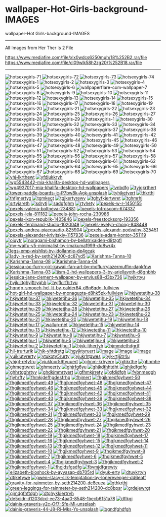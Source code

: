 # wallpaper-Hot-Girls-background-IMAGES
wallpaper-Hot Girls-background-IMAGES

** **

All Images from Her
Ther Is 2 File

https://www.mediafire.com/file/xlx0wdcs6250muh/18%252B2.rar/file
https://www.mediafire.com/file/cl09wlk58h2zg20/%252B18.rar/file

** **
<img src="https://i.ibb.co/Mcj4qbH/hotsexygirls-71.jpg" alt="hotsexygirls-71" border="0">
<img src="https://i.ibb.co/GVqYSRQ/hotsexygirls-72.jpg" alt="hotsexygirls-72" border="0">
<img src="https://i.ibb.co/xznx766/hotsexygirls-73.jpg" alt="hotsexygirls-73" border="0">
<img src="https://i.ibb.co/3szX9ys/hotsexygirls-74.jpg" alt="hotsexygirls-74" border="0">
<img src="https://i.ibb.co/hCDyHkD/hotsexygirls-1.jpg" alt="hotsexygirls-1" border="0">
<img src="https://i.ibb.co/R9R7wVY/hotsexygirls-2.jpg" alt="hotsexygirls-2" border="0">
<img src="https://i.ibb.co/jfRJKdD/hotsexygirls-3.jpg" alt="hotsexygirls-3" border="0">
<img src="https://i.ibb.co/0jJYCFZ/hotsexygirls-4.jpg" alt="hotsexygirls-4" border="0">
<img src="https://i.ibb.co/d4BwTTb/hotsexygirls-5.jpg" alt="hotsexygirls-5" border="0">
<img src="https://i.ibb.co/C0GBm8y/hotsexygirls-6.jpg" alt="hotsexygirls-6" border="0">
<img src="https://i.ibb.co/ch4qJ6K/wallpaperflare-com-wallpaper-7.jpg" alt="wallpaperflare-com-wallpaper-7" border="0">
<img src="https://i.ibb.co/bFYcWTd/hotsexygirls-8.jpg" alt="hotsexygirls-8" border="0">
<img src="https://i.ibb.co/84ZYP40/hotsexygirls-9.jpg" alt="hotsexygirls-9" border="0">
<img src="https://i.ibb.co/pzHCjnm/hotsexygirls-10.jpg" alt="hotsexygirls-10" border="0">
<img src="https://i.ibb.co/GsZcC1S/hotsexygirls-11.jpg" alt="hotsexygirls-11" border="0">
<img src="https://i.ibb.co/dmMFmBM/hotsexygirls-12.jpg" alt="hotsexygirls-12" border="0">
<img src="https://i.ibb.co/k55fXCW/hotsexygirls-13.jpg" alt="hotsexygirls-13" border="0">
<img src="https://i.ibb.co/bQ9Vrgq/hotsexygirls-14.jpg" alt="hotsexygirls-14" border="0">
<img src="https://i.ibb.co/kKxHv50/hotsexygirls-15.jpg" alt="hotsexygirls-15" border="0">
<img src="https://i.ibb.co/v1S6Y6G/hotsexygirls-16.jpg" alt="hotsexygirls-16" border="0">
<img src="https://i.ibb.co/FspfMhD/hotsexygirls-17.jpg" alt="hotsexygirls-17" border="0">
<img src="https://i.ibb.co/5jQq5fX/hotsexygirls-18.jpg" alt="hotsexygirls-18" border="0">
<img src="https://i.ibb.co/mGr0hyP/hotsexygirls-19.jpg" alt="hotsexygirls-19" border="0">
<img src="https://i.ibb.co/S53BhG4/hotsexygirls-20.jpg" alt="hotsexygirls-20" border="0">
<img src="https://i.ibb.co/hLTt05k/hotsexygirls-21.jpg" alt="hotsexygirls-21" border="0">
<img src="https://i.ibb.co/V9KmzBF/hotsexygirls-22.jpg" alt="hotsexygirls-22" border="0">
<img src="https://i.ibb.co/QjF5hDC/hotsexygirls-23.jpg" alt="hotsexygirls-23" border="0">
<img src="https://i.ibb.co/k8Qh5JR/hotsexygirls-24.jpg" alt="hotsexygirls-24" border="0">
<img src="https://i.ibb.co/w0kWSYz/hotsexygirls-25.jpg" alt="hotsexygirls-25" border="0">
<img src="https://i.ibb.co/r4YwgXq/hotsexygirls-26.jpg" alt="hotsexygirls-26" border="0">
<img src="https://i.ibb.co/4gTZL0J/hotsexygirls-27.jpg" alt="hotsexygirls-27" border="0">
<img src="https://i.ibb.co/Sy8x2CL/hotsexygirls-28.jpg" alt="hotsexygirls-28" border="0">
<img src="https://i.ibb.co/ThVV0m5/hotsexygirls-29.jpg" alt="hotsexygirls-29" border="0">
<img src="https://i.ibb.co/Gv7Xhmp/hotsexygirls-1.jpg" alt="hotsexygirls-1" border="0">
<img src="https://i.ibb.co/xLT03dC/hotsexygirls-30.jpg" alt="hotsexygirls-30" border="0">
<img src="https://i.ibb.co/fv9Nvtk/hotsexygirls-31.jpg" alt="hotsexygirls-31" border="0">
<img src="https://i.ibb.co/1qK8B13/hotsexygirls-32.jpg" alt="hotsexygirls-32" border="0">
<img src="https://i.ibb.co/NFqG0Dz/hotsexygirls-33.jpg" alt="hotsexygirls-33" border="0">
<img src="https://i.ibb.co/hHFK576/hotsexygirls-34.jpg" alt="hotsexygirls-34" border="0">
<img src="https://i.ibb.co/RvWtydd/hotsexygirls-35.jpg" alt="hotsexygirls-35" border="0">
<img src="https://i.ibb.co/wcM2Vv1/hotsexygirls-36.jpg" alt="hotsexygirls-36" border="0">
<img src="https://i.ibb.co/Wc5WjNd/hotsexygirls-37.jpg" alt="hotsexygirls-37" border="0">
<img src="https://i.ibb.co/XLB8gZ4/hotsexygirls-38.jpg" alt="hotsexygirls-38" border="0">
<img src="https://i.ibb.co/VD25LWk/hotsexygirls-39.jpg" alt="hotsexygirls-39" border="0">
<img src="https://i.ibb.co/vHzzRct/hotsexygirls-40.jpg" alt="hotsexygirls-40" border="0">
<img src="https://i.ibb.co/ZhL3z9n/hotsexygirls-41.jpg" alt="hotsexygirls-41" border="0">
<img src="https://i.ibb.co/cN4rm28/hotsexygirls-42.jpg" alt="hotsexygirls-42" border="0">
<img src="https://i.ibb.co/4NXqm6Q/hotsexygirls-43.jpg" alt="hotsexygirls-43" border="0">
<img src="https://i.ibb.co/s6ZLBKt/hotsexygirls-44.jpg" alt="hotsexygirls-44" border="0">
<img src="https://i.ibb.co/PGpCsVk/hotsexygirls-45.jpg" alt="hotsexygirls-45" border="0">
<img src="https://i.ibb.co/cXVhPD7/hotsexygirls-46.jpg" alt="hotsexygirls-46" border="0">
<img src="https://i.ibb.co/3pKw9c3/hotsexygirls-47.jpg" alt="hotsexygirls-47" border="0">
<img src="https://i.ibb.co/vsd7cKv/hotsexygirls-48.jpg" alt="hotsexygirls-48" border="0">
<img src="https://i.ibb.co/mvnRV5L/hotsexygirls-49.jpg" alt="hotsexygirls-49" border="0">
<img src="https://i.ibb.co/WGdGnLD/hotsexygirls-50.jpg" alt="hotsexygirls-50" border="0">
<img src="https://i.ibb.co/cbFYfwT/hotsexygirls-51.jpg" alt="hotsexygirls-51" border="0">
<img src="https://i.ibb.co/pWqgzgn/hotsexygirls-52.jpg" alt="hotsexygirls-52" border="0">
<img src="https://i.ibb.co/Wvchp6V/hotsexygirls-53.jpg" alt="hotsexygirls-53" border="0">
<img src="https://i.ibb.co/0Kg7ZJD/hotsexygirls-54.jpg" alt="hotsexygirls-54" border="0">
<img src="https://i.ibb.co/ftcLQPt/hotsexygirls-55.jpg" alt="hotsexygirls-55" border="0">
<img src="https://i.ibb.co/TqQwZfW/hotsexygirls-56.jpg" alt="hotsexygirls-56" border="0">
<img src="https://i.ibb.co/4sYvZqk/hotsexygirls-57.jpg" alt="hotsexygirls-57" border="0">
<img src="https://i.ibb.co/h8r6scP/hotsexygirls-58.jpg" alt="hotsexygirls-58" border="0">
<img src="https://i.ibb.co/RPPNrbt/hotsexygirls-59.jpg" alt="hotsexygirls-59" border="0">
<img src="https://i.ibb.co/FJGkJXv/hotsexygirls-60.jpg" alt="hotsexygirls-60" border="0">
<img src="https://i.ibb.co/mSwM7Fm/hotsexygirls-61.jpg" alt="hotsexygirls-61" border="0">
<img src="https://i.ibb.co/DfWyy3D/hotsexygirls-62.jpg" alt="hotsexygirls-62" border="0">
<img src="https://i.ibb.co/zNBFNKq/hotsexygirls-63.jpg" alt="hotsexygirls-63" border="0">
<img src="https://i.ibb.co/0Zv3ysV/hotsexygirls-64.jpg" alt="hotsexygirls-64" border="0">
<img src="https://i.ibb.co/xS9B9YG/hotsexygirls-65.jpg" alt="hotsexygirls-65" border="0">
<img src="https://i.ibb.co/pr2TDB2/hotsexygirls-66.jpg" alt="hotsexygirls-66" border="0">
<img src="https://i.ibb.co/FK2wTYw/hotsexygirls-67.jpg" alt="hotsexygirls-67" border="0">
<img src="https://i.ibb.co/Pxv7L2N/hotsexygirls-68.jpg" alt="hotsexygirls-68" border="0">
<img src="https://i.ibb.co/gRvZYjt/hotsexygirls-69.jpg" alt="hotsexygirls-69" border="0">
<img src="https://i.ibb.co/LCS46Yc/hotsexygirls-70.jpg" alt="hotsexygirls-70" border="0">
<a href="https://ibb.co/hcChSW4"><img src="https://i.ibb.co/9hGz7T1/yhj-lkrthewt.jpg" alt="yhj-lkrthewt" border="0"></a>
<a href="https://ibb.co/BfTJdZ3"><img src="https://i.ibb.co/8mPwT5s/yfdjukkryh.jpg" alt="yfdjukkryh" border="0"></a>
<a href="https://ibb.co/2Y9qdL5"><img src="https://i.ibb.co/PzLxgbt/wp5543442-mia-khalifa-desktop-hd-wallpapers.jpg" alt="wp5543442-mia-khalifa-desktop-hd-wallpapers" border="0"></a>
<a href="https://ibb.co/Y3FcwQZ"><img src="https://i.ibb.co/zrTXDxJ/wp4937017-mia-khalifa-desktop-hd-wallpapers.jpg" alt="wp4937017-mia-khalifa-desktop-hd-wallpapers" border="0"></a>
<a href="https://ibb.co/LNkgVN5"><img src="https://i.ibb.co/VwjCfwm/vnbdfg.jpg" alt="vnbdfg" border="0"></a>
<a href="https://ibb.co/0QxfJtS"><img src="https://i.ibb.co/4JHjNdG/tyjgkrthert.jpg" alt="tyjgkrthert" border="0"></a>
<a href="https://ibb.co/jkKnQQw"><img src="https://i.ibb.co/yFTHZZk/tower-paddle-boards-jc-P7bw8k-Agk-unsplash.jpg" alt="tower-paddle-boards-jc-P7bw8k-Agk-unsplash" border="0"></a>
<a href="https://ibb.co/xzvQmVB"><img src="https://i.ibb.co/ssSr5LN/tyhjketyert.jpg" alt="tyhjketyert" border="0"></a>
<a href="https://ibb.co/RNZqcmc"><img src="https://i.ibb.co/XDNqtgt/thkrthj.jpg" alt="thkrthj" border="0"></a>
<a href="https://ibb.co/C6tYzB3"><img src="https://i.ibb.co/ypRZX0c/thfjmertyg.jpg" alt="thfjmertyg" border="0"></a>
<a href="https://ibb.co/SNdsgwP"><img src="https://i.ibb.co/G7txDQ0/tgmkegt.jpg" alt="tgmkegt" border="0"></a>
<a href="https://ibb.co/g6Pj9Qd"><img src="https://i.ibb.co/pnR0wNQ/tgjkertyrewy.jpg" alt="tgjkertyrewy" border="0"></a>
<a href="https://ibb.co/ySQJvwQ"><img src="https://i.ibb.co/pyLpVtL/tghyfkjertwret.jpg" alt="tghyfkjertwret" border="0"></a>
<a href="https://ibb.co/2gSq3RC"><img src="https://i.ibb.co/86bMgGf/tghmrhj.jpg" alt="tghmrhj" border="0"></a>
<a href="https://ibb.co/GdBXmV3"><img src="https://i.ibb.co/wd3TtKr/srtyjareth.jpg" alt="srtyjareth" border="0"></a>
<a href="https://ibb.co/VH5CFb9"><img src="https://i.ibb.co/SQGmkHy/sdryti.jpg" alt="sdryti" border="0"></a>
<a href="https://ibb.co/WHvkxrB"><img src="https://i.ibb.co/7StnY3r/sadgfghm.jpg" alt="sadgfghm" border="0"></a>
<a href="https://ibb.co/vmfjgvN"><img src="https://i.ibb.co/ftZxBG3/rtyhety.jpg" alt="rtyhety" border="0"></a>
<a href="https://ibb.co/JQgTSHp"><img src="https://i.ibb.co/rsNhXHp/pexels-w-r-1450155.jpg" alt="pexels-w-r-1450155" border="0"></a>
<a href="https://ibb.co/jgyTHfc"><img src="https://i.ibb.co/XS7bVLh/pexels-valeria-boltneva-234881.jpg" alt="pexels-valeria-boltneva-234881" border="0"></a>
<a href="https://ibb.co/st75VdD"><img src="https://i.ibb.co/yV2hQcM/pexels-tofroscom-674337.jpg" alt="pexels-tofroscom-674337" border="0"></a>
<a href="https://ibb.co/FWYRPw8"><img src="https://i.ibb.co/1nXFSqR/pexels-lela-811182.jpg" alt="pexels-lela-811182" border="0"></a>
<a href="https://ibb.co/t29Qpry"><img src="https://i.ibb.co/vdSV4n2/pexels-john-rocha-230986.jpg" alt="pexels-john-rocha-230986" border="0"></a>
<a href="https://ibb.co/H4M2CNH"><img src="https://i.ibb.co/XLd4DyC/pexels-ikon-republik-1405846.jpg" alt="pexels-ikon-republik-1405846" border="0"></a>
<a href="https://ibb.co/Y329wGL"><img src="https://i.ibb.co/JKnLgPs/pexels-freestocksorg-193356.jpg" alt="pexels-freestocksorg-193356" border="0"></a>
<a href="https://ibb.co/F8GHSyy"><img src="https://i.ibb.co/frmDhyy/pexels-ferdinand-studio-1020049.jpg" alt="pexels-ferdinand-studio-1020049" border="0"></a>
<a href="https://ibb.co/27Yf6mc"><img src="https://i.ibb.co/fYGPSBr/pexels-evelyn-chong-848448.jpg" alt="pexels-evelyn-chong-848448" border="0"></a>
<a href="https://ibb.co/NsjFgcT"><img src="https://i.ibb.co/0cMnpHs/pexels-andrea-piacquadio-825904.jpg" alt="pexels-andrea-piacquadio-825904" border="0"></a>
<a href="https://ibb.co/9sVQL8j"><img src="https://i.ibb.co/m6XfwD7/pexels-alexandr-podvalny-325451.jpg" alt="pexels-alexandr-podvalny-325451" border="0"></a>
<a href="https://ibb.co/ZBhfVz5"><img src="https://i.ibb.co/QP6JfvL/pexels-alexander-krivitskiy-1157936.jpg" alt="pexels-alexander-krivitskiy-1157936" border="0"></a>
<a href="https://ibb.co/B3zwzZb"><img src="https://i.ibb.co/54M2M8m/pexels-adam-kontor-351119.jpg" alt="pexels-adam-kontor-351119" border="0"></a>
<a href="https://ibb.co/TLmVzW3"><img src="https://i.ibb.co/C2hkxPG/oiuytr.jpg" alt="oiuytr" border="0"></a>
<a href="https://ibb.co/Hg1knGm"><img src="https://i.ibb.co/NYQHZWw/noragami-bishamon-by-bellatrixaiden-d9tzgfl.jpg" alt="noragami-bishamon-by-bellatrixaiden-d9tzgfl" border="0"></a>
<a href="https://ibb.co/XkPHwSC"><img src="https://i.ibb.co/dJvZhG5/my-waifu-v5-minimalist-by-imakuma1999-dd8wr4x.jpg" alt="my-waifu-v5-minimalist-by-imakuma1999-dd8wr4x" border="0"></a>
<a href="https://ibb.co/q7DxDyG"><img src="https://i.ibb.co/9cpGp8X/legs-emp-wishlist-by-idollannie-de4gcak.png" alt="legs-emp-wishlist-by-idollannie-de4gcak" border="0"></a>
<a href="https://ibb.co/LZyNXcG"><img src="https://i.ibb.co/x7bFtB4/lady-in-red-by-seth214200-dc87vd5.jpg" alt="lady-in-red-by-seth214200-dc87vd5" border="0"></a>
<a href="https://ibb.co/dWtCj9R"><img src="https://i.ibb.co/DVYczXZ/Karishma-Tanna-10.jpg" alt="Karishma-Tanna-10" border="0"></a>
<a href="https://ibb.co/QpR2TGq"><img src="https://i.ibb.co/CmZkYFX/Karishma-Tanna-08.jpg" alt="Karishma-Tanna-08" border="0"></a>
<a href="https://ibb.co/cTnC6ny"><img src="https://i.ibb.co/dKYLPYf/Karishma-Tanna-04.jpg" alt="Karishma-Tanna-04" border="0"></a>
<a href="https://ibb.co/0G6Xjyt"><img src="https://i.ibb.co/CHYt5K2/jessica-oc-furry-girl-kawaii-fan-art-by-mcflurrylazermuffin-dapkfnw.png" alt="jessica-oc-furry-girl-kawaii-fan-art-by-mcflurrylazermuffin-dapkfnw" border="0"></a>
<a href="https://ibb.co/94kR9Wd"><img src="https://i.ibb.co/7pd7JK0/Karishma-Tanna-03.jpg" alt="Karishma-Tanna-03" border="0"></a>
<a href="https://ibb.co/q5MDq0P"><img src="https://i.ibb.co/pyv1VW9/jism-2-hd-wallpapers-3-by-ariellavoth-d8gnbhb.jpg" alt="jism-2-hd-wallpapers-3-by-ariellavoth-d8gnbhb" border="0"></a>
<a href="https://ibb.co/GQQg01c"><img src="https://i.ibb.co/YBBv3Kp/jessica-jane-clement-wallpaper-by-envius88-d3bx736.jpg" alt="jessica-jane-clement-wallpaper-by-envius88-d3bx736" border="0"></a>
<a href="https://ibb.co/ss9hxHZ"><img src="https://i.ibb.co/gtZGqVx/hyjkrtyu.jpg" alt="hyjkrtyu" border="0"></a>
<a href="https://ibb.co/ykZkKK4"><img src="https://i.ibb.co/fNyNZZD/hyjkilltghyjftryghh.jpg" alt="hyjkilltghyjftryghh" border="0"></a>
<a href="https://ibb.co/ypxVYwn"><img src="https://i.ibb.co/9hdGVF9/hyjfklrfhrtyu.jpg" alt="hyjfklrfhrtyu" border="0"></a>
<a href="https://ibb.co/MgzGZYQ"><img src="https://i.ibb.co/yNzYdw7/hqndp-smooch-hd-lit-by-calder84-d8n6qdg-fullview.png" alt="hqndp-smooch-hd-lit-by-calder84-d8n6qdg-fullview" border="0"></a>
<a href="https://ibb.co/ZLHSd9V"><img src="https://i.ibb.co/gjvdyY3/hot-girl-hd-wallpaper-by-monagupta-d8hk5pk-fullview.jpg" alt="hot-girl-hd-wallpaper-by-monagupta-d8hk5pk-fullview" border="0"></a>
<a href="https://ibb.co/7CzVbH5"><img src="https://i.ibb.co/C8tvWqZ/hkjwetetjhu-38.jpg" alt="hkjwetetjhu-38" border="0"></a>
<a href="https://ibb.co/nD3XHmn"><img src="https://i.ibb.co/kh3LRB9/hkjwetetjhu-37.jpg" alt="hkjwetetjhu-37" border="0"></a>
<a href="https://ibb.co/6wRgZCr"><img src="https://i.ibb.co/QQFrcwp/hkjwetetjhu-36.jpg" alt="hkjwetetjhu-36" border="0"></a>
<a href="https://ibb.co/W3Cb3p8"><img src="https://i.ibb.co/9vPFv3K/hkjwetetjhu-35.jpg" alt="hkjwetetjhu-35" border="0"></a>
<a href="https://ibb.co/nbQt40Z"><img src="https://i.ibb.co/TkPdJTp/hkjwetetjhu-34.jpg" alt="hkjwetetjhu-34" border="0"></a>
<a href="https://ibb.co/P6D0cgb"><img src="https://i.ibb.co/pLh5fds/hkjwetetjhu-33.jpg" alt="hkjwetetjhu-33" border="0"></a>
<a href="https://ibb.co/1sFnTS1"><img src="https://i.ibb.co/VHfNTKR/hkjwetetjhu-32.jpg" alt="hkjwetetjhu-32" border="0"></a>
<a href="https://ibb.co/hKK1rsK"><img src="https://i.ibb.co/555xCT5/hkjwetetjhu-31.jpg" alt="hkjwetetjhu-31" border="0"></a>
<a href="https://ibb.co/sHLvQTw"><img src="https://i.ibb.co/QdsFnWN/hkjwetetjhu-30.jpg" alt="hkjwetetjhu-30" border="0"></a>
<a href="https://ibb.co/SvVG5Sd"><img src="https://i.ibb.co/zfPDQd7/hkjwetetjhu-29.jpg" alt="hkjwetetjhu-29" border="0"></a>
<a href="https://ibb.co/Hq9b7xQ"><img src="https://i.ibb.co/WfRMnP1/hkjwetetjhu-28.jpg" alt="hkjwetetjhu-28" border="0"></a>
<a href="https://ibb.co/CsMCgPh"><img src="https://i.ibb.co/mFXZkN6/hkjwetetjhu-27.jpg" alt="hkjwetetjhu-27" border="0"></a>
<a href="https://ibb.co/FV3PD3N"><img src="https://i.ibb.co/L5RGZRb/hkjwetetjhu-26.jpg" alt="hkjwetetjhu-26" border="0"></a>
<a href="https://ibb.co/P4v3bdb"><img src="https://i.ibb.co/K7pRQJQ/hkjwetetjhu-25.jpg" alt="hkjwetetjhu-25" border="0"></a>
<a href="https://ibb.co/c8dMxdV"><img src="https://i.ibb.co/LgfbvfH/hkjwetetjhu-24.jpg" alt="hkjwetetjhu-24" border="0"></a>
<a href="https://ibb.co/k8tK3wp"><img src="https://i.ibb.co/1qkZsP3/hkjwetetjhu-23.jpg" alt="hkjwetetjhu-23" border="0"></a>
<a href="https://ibb.co/Wy6f20c"><img src="https://i.ibb.co/gT3JRdD/hkjwetetjhu-22.jpg" alt="hkjwetetjhu-22" border="0"></a>
<a href="https://ibb.co/g6fdbmg"><img src="https://i.ibb.co/qxcCL71/hkjwetetjhu-21.jpg" alt="hkjwetetjhu-21" border="0"></a>
<a href="https://ibb.co/pJc4WXf"><img src="https://i.ibb.co/WgZBDKk/hkjwetetjhu-20.jpg" alt="hkjwetetjhu-20" border="0"></a>
<a href="https://ibb.co/dDxsp0Y"><img src="https://i.ibb.co/NKbgN6B/hkjwetetjhu-19.jpg" alt="hkjwetetjhu-19" border="0"></a>
<a href="https://ibb.co/Zdz47n6"><img src="https://i.ibb.co/wyhGj9N/hkjwetetjhu-18.jpg" alt="hkjwetetjhu-18" border="0"></a>
<a href="https://ibb.co/7rTtV85"><img src="https://i.ibb.co/vLr4mgG/hkjwetetjhu-17.jpg" alt="hkjwetetjhu-17" border="0"></a>
<a href="https://ibb.co/zPTxKNn"><img src="https://i.ibb.co/XFrLmV2/wallup-net.jpg" alt="wallup-net" border="0"></a>
<a href="https://ibb.co/1J9tKqD"><img src="https://i.ibb.co/tPbTcs7/hkjwetetjhu-15.jpg" alt="hkjwetetjhu-15" border="0"></a>
<a href="https://ibb.co/bKnmCwt"><img src="https://i.ibb.co/NyzCJDR/hkjwetetjhu-14.jpg" alt="hkjwetetjhu-14" border="0"></a>
<a href="https://ibb.co/HGB5HF7"><img src="https://i.ibb.co/nQ6xLgr/hkjwetetjhu-13.jpg" alt="hkjwetetjhu-13" border="0"></a>
<a href="https://ibb.co/wCFghzT"><img src="https://i.ibb.co/RPkbTD1/hkjwetetjhu-12.jpg" alt="hkjwetetjhu-12" border="0"></a>
<a href="https://ibb.co/3cZky9n"><img src="https://i.ibb.co/Yhsb7Fx/hkjwetetjhu-11.jpg" alt="hkjwetetjhu-11" border="0"></a>
<a href="https://ibb.co/mTbxjxW"><img src="https://i.ibb.co/7Cj9f9m/hkjwetetjhu-10.jpg" alt="hkjwetetjhu-10" border="0"></a>
<a href="https://ibb.co/sHh7Cjx"><img src="https://i.ibb.co/wsTt7yG/hkjwetetjhu-9.jpg" alt="hkjwetetjhu-9" border="0"></a>
<a href="https://ibb.co/9rK2843"><img src="https://i.ibb.co/3C6WrFY/hkjwetetjhu-8.jpg" alt="hkjwetetjhu-8" border="0"></a>
<a href="https://ibb.co/v4q7XSF"><img src="https://i.ibb.co/QvQ2D4g/hkjwetetjhu-7.jpg" alt="hkjwetetjhu-7" border="0"></a>
<a href="https://ibb.co/TvNn496"><img src="https://i.ibb.co/f1TKkjf/hkjwetetjhu-6.jpg" alt="hkjwetetjhu-6" border="0"></a>
<a href="https://ibb.co/B6qgsKv"><img src="https://i.ibb.co/PWw5CzJ/hkjwetetjhu-1.png" alt="hkjwetetjhu-1" border="0"></a>
<a href="https://ibb.co/LvWCdzs"><img src="https://i.ibb.co/52y5hWJ/hkjwetetjhu-5.jpg" alt="hkjwetetjhu-5" border="0"></a>
<a href="https://ibb.co/gt4T64k"><img src="https://i.ibb.co/tYLs3LV/hkjwetetjhu-4.jpg" alt="hkjwetetjhu-4" border="0"></a>
<a href="https://ibb.co/1brgwr8"><img src="https://i.ibb.co/4J8q58P/hkjwetetjhu-3.jpg" alt="hkjwetetjhu-3" border="0"></a>
<a href="https://ibb.co/8sjvKpP"><img src="https://i.ibb.co/dMQCWqk/hkjwetetjhu-2.jpg" alt="hkjwetetjhu-2" border="0"></a>
<a href="https://ibb.co/9yHyfg3"><img src="https://i.ibb.co/RQTQMb4/hkjwetetjhu-1.jpg" alt="hkjwetetjhu-1" border="0"></a>
<a href="https://ibb.co/9hWHNm9"><img src="https://i.ibb.co/nBjMbqs/hjyk-tjhertyh.jpg" alt="hjyk-tjhertyh" border="0"></a>
<a href="https://ibb.co/KKFXcYQ"><img src="https://i.ibb.co/0shcpkW/hjmmdethdgrtf.jpg" alt="hjmmdethdgrtf" border="0"></a>
<a href="https://ibb.co/ctXPWLL"><img src="https://i.ibb.co/J2FNYQQ/hjl-trurturik.jpg" alt="hjl-trurturik" border="0"></a>
<a href="https://ibb.co/kJS7mK1"><img src="https://i.ibb.co/DYRJr4p/hjk-yhtdretg.jpg" alt="hjk-yhtdretg" border="0"></a>
<a href="https://ibb.co/b1q4rps"><img src="https://i.ibb.co/4W9bjB8/hgyjktyruert.jpg" alt="hgyjktyruert" border="0"></a>
<a href="https://ibb.co/7bck17w"><img src="https://i.ibb.co/FnvHDGS/image.jpg" alt="image" border="0"></a>
<a href="https://ibb.co/8z1DscK"><img src="https://i.ibb.co/k3NgB1H/image.jpg" alt="image" border="0"></a>
<a href="https://ibb.co/VW7rtrr"><img src="https://i.ibb.co/4Z69799/image.jpg" alt="image" border="0"></a>
<a href="https://ibb.co/wzKCXZF"><img src="https://i.ibb.co/FDBJMkL/yuiklutyrerty.jpg" alt="yuiklutyrerty" border="0"></a>
<a href="https://ibb.co/5BYv8DD"><img src="https://i.ibb.co/V2HDSyy/ytukoty5rurty.jpg" alt="ytukoty5rurty" border="0"></a>
<a href="https://ibb.co/z5gS152"><img src="https://i.ibb.co/FW1B9WY/yjukrhtgwes.jpg" alt="yjukrhtgwes" border="0"></a>
<a href="https://ibb.co/x7W068b"><img src="https://i.ibb.co/pLc8drT/yjk-rtj6tr4u.jpg" alt="yjk-rtj6tr4u" border="0"></a>
<a href="https://ibb.co/ZG48My5"><img src="https://i.ibb.co/ydvyQLt/yhjgl-retytru.jpg" alt="yhjgl-retytru" border="0"></a>
<a href="https://ibb.co/fpQb1C1"><img src="https://i.ibb.co/qsxzyRy/yiukloor56tyuuert.jpg" alt="yiukloor56tyuuert" border="0"></a>
<a href="https://ibb.co/262jkCq"><img src="https://i.ibb.co/H2vrHb7/gjhnm-krhyery.jpg" alt="gjhnm-krhyery" border="0"></a>
<a href="https://ibb.co/tcsBZ9q"><img src="https://i.ibb.co/J27nx9v/gjhkrthe.jpg" alt="gjhkrthe" border="0"></a>
<a href="https://ibb.co/jgpjbRC"><img src="https://i.ibb.co/bzfGQJ4/ghnmhe.jpg" alt="ghnmhe" border="0"></a>
<a href="https://ibb.co/M291MrW"><img src="https://i.ibb.co/znN2Gpj/ghmegtwret.jpg" alt="ghmegtwret" border="0"></a>
<a href="https://ibb.co/ZKQ2XwY"><img src="https://i.ibb.co/K7tKhQL/ghmeerty.jpg" alt="ghmeerty" border="0"></a>
<a href="https://ibb.co/Y8dVrTx"><img src="https://i.ibb.co/S0mZL7z/ghjrfg6yu.jpg" alt="ghjrfg6yu" border="0"></a>
<a href="https://ibb.co/zGr5WT6"><img src="https://i.ibb.co/kQxyVsm/ghjkdthhtdht.jpg" alt="ghjkdthhtdht" border="0"></a>
<a href="https://ibb.co/mqzzPfc"><img src="https://i.ibb.co/SnvvZF3/ghjkdfgdfg.jpg" alt="ghjkdfgdfg" border="0"></a>
<a href="https://ibb.co/XkhYbcR"><img src="https://i.ibb.co/1JDzLFW/ghhrtgghrtyy.jpg" alt="ghhrtgghrtyy" border="0"></a>
<a href="https://ibb.co/KXwWTP2"><img src="https://i.ibb.co/qd5pTSN/ghdkjmmrtyert.jpg" alt="ghdkjmmrtyert" border="0"></a>
<a href="https://ibb.co/9sjBg3H"><img src="https://i.ibb.co/ChF48sK/gfhmkjrrety.jpg" alt="gfhmkjrrety" border="0"></a>
<a href="https://ibb.co/kBCJKzt"><img src="https://i.ibb.co/pwFQ2NS/gfdjdfgh.jpg" alt="gfdjdfgh" border="0"></a>
<a href="https://ibb.co/tKHjxZ3"><img src="https://i.ibb.co/7CSMRgb/fvbnmeggh.jpg" alt="fvbnmeggh" border="0"></a>
<a href="https://ibb.co/8sFJVfx"><img src="https://i.ibb.co/g9sGCfW/fjyhrfty.jpg" alt="fjyhrfty" border="0"></a>
<a href="https://ibb.co/bXDxQtK"><img src="https://i.ibb.co/XtM9jHC/fhmkjdefhgdesfrhg.jpg" alt="fhmkjdefhgdesfrhg" border="0"></a>
<a href="https://ibb.co/MhQLHpk"><img src="https://i.ibb.co/kyvFT02/fhjmert.jpg" alt="fhjmert" border="0"></a>
<a href="https://ibb.co/BGtBMmt"><img src="https://i.ibb.co/YX3hs63/fhgjkmedfgyhwet-50.jpg" alt="fhgjkmedfgyhwet-50" border="0"></a>
<a href="https://ibb.co/z6Bd0wy"><img src="https://i.ibb.co/J3GZMPf/fhgjkmedfgyhwet-49.jpg" alt="fhgjkmedfgyhwet-49" border="0"></a>
<a href="https://ibb.co/PhxBmYF"><img src="https://i.ibb.co/swjLmPb/fhgjkmedfgyhwet-48.jpg" alt="fhgjkmedfgyhwet-48" border="0"></a>
<a href="https://ibb.co/yXxvsGf"><img src="https://i.ibb.co/Y3VnjYR/fhgjkmedfgyhwet-47.jpg" alt="fhgjkmedfgyhwet-47" border="0"></a>
<a href="https://ibb.co/F7QQwNt"><img src="https://i.ibb.co/ryBB6TJ/fhgjkmedfgyhwet-46.jpg" alt="fhgjkmedfgyhwet-46" border="0"></a>
<a href="https://ibb.co/QFqJMnN"><img src="https://i.ibb.co/XZdWtps/fhgjkmedfgyhwet-45.jpg" alt="fhgjkmedfgyhwet-45" border="0"></a>
<a href="https://ibb.co/TYnXQqg"><img src="https://i.ibb.co/tQNf0PJ/fhgjkmedfgyhwet-44.jpg" alt="fhgjkmedfgyhwet-44" border="0"></a>
<a href="https://ibb.co/fHDtq8f"><img src="https://i.ibb.co/CQPvmJg/fhgjkmedfgyhwet-43.jpg" alt="fhgjkmedfgyhwet-43" border="0"></a>
<a href="https://ibb.co/DgHxVjK"><img src="https://i.ibb.co/jZPc6j4/fhgjkmedfgyhwet-42.jpg" alt="fhgjkmedfgyhwet-42" border="0"></a>
<a href="https://ibb.co/9YdKG81"><img src="https://i.ibb.co/MNJw92t/fhgjkmedfgyhwet-41.jpg" alt="fhgjkmedfgyhwet-41" border="0"></a>
<a href="https://ibb.co/WgWVxJb"><img src="https://i.ibb.co/9s9Z85F/fhgjkmedfgyhwet-40.jpg" alt="fhgjkmedfgyhwet-40" border="0"></a>
<a href="https://ibb.co/GsJV3Dx"><img src="https://i.ibb.co/5Y95x3M/fhgjkmedfgyhwet-39.jpg" alt="fhgjkmedfgyhwet-39" border="0"></a>
<a href="https://ibb.co/VSb15wM"><img src="https://i.ibb.co/pzN75h4/fhgjkmedfgyhwet-38.jpg" alt="fhgjkmedfgyhwet-38" border="0"></a>
<a href="https://ibb.co/NZys5Rk"><img src="https://i.ibb.co/QrKfL0q/fhgjkmedfgyhwet-37.jpg" alt="fhgjkmedfgyhwet-37" border="0"></a>
<a href="https://ibb.co/f4zf5kX"><img src="https://i.ibb.co/72dP5nS/fhgjkmedfgyhwet-36.jpg" alt="fhgjkmedfgyhwet-36" border="0"></a>
<a href="https://ibb.co/GvkRNHP"><img src="https://i.ibb.co/bgLXDbd/fhgjkmedfgyhwet-35.jpg" alt="fhgjkmedfgyhwet-35" border="0"></a>
<a href="https://ibb.co/D9QdQqT"><img src="https://i.ibb.co/9bWPWMS/fhgjkmedfgyhwet-34.jpg" alt="fhgjkmedfgyhwet-34" border="0"></a>
<a href="https://ibb.co/RDL5ZTH"><img src="https://i.ibb.co/wzDv3h6/fhgjkmedfgyhwet-33.jpg" alt="fhgjkmedfgyhwet-33" border="0"></a>
<a href="https://ibb.co/8mMM0tT"><img src="https://i.ibb.co/wdyyRj3/fhgjkmedfgyhwet-32.jpg" alt="fhgjkmedfgyhwet-32" border="0"></a>
<a href="https://ibb.co/PMLjJHk"><img src="https://i.ibb.co/MfvSK0d/fhgjkmedfgyhwet-31.jpg" alt="fhgjkmedfgyhwet-31" border="0"></a>
<a href="https://ibb.co/5hjN9xz"><img src="https://i.ibb.co/hFdPM1n/fhgjkmedfgyhwet-30.jpg" alt="fhgjkmedfgyhwet-30" border="0"></a>
<a href="https://ibb.co/S6xdSWv"><img src="https://i.ibb.co/tHhxRkC/fhgjkmedfgyhwet-29.jpg" alt="fhgjkmedfgyhwet-29" border="0"></a>
<a href="https://ibb.co/sFt4WZ0"><img src="https://i.ibb.co/dQ7vmRd/fhgjkmedfgyhwet-28.jpg" alt="fhgjkmedfgyhwet-28" border="0"></a>
<a href="https://ibb.co/GJYpDXm"><img src="https://i.ibb.co/kybBTpZ/fhgjkmedfgyhwet-27.jpg" alt="fhgjkmedfgyhwet-27" border="0"></a>
<a href="https://ibb.co/v4rncpg"><img src="https://i.ibb.co/hFnzgbh/fhgjkmedfgyhwet-26.jpg" alt="fhgjkmedfgyhwet-26" border="0"></a>
<a href="https://ibb.co/DVpXwv4"><img src="https://i.ibb.co/dWg9kVB/fhgjkmedfgyhwet-25.jpg" alt="fhgjkmedfgyhwet-25" border="0"></a>
<a href="https://ibb.co/5W5Vym8"><img src="https://i.ibb.co/Y7tGMmk/fhgjkmedfgyhwet-24.jpg" alt="fhgjkmedfgyhwet-24" border="0"></a>
<a href="https://ibb.co/xFZRNdh"><img src="https://i.ibb.co/HhZkj37/fhgjkmedfgyhwet-23.jpg" alt="fhgjkmedfgyhwet-23" border="0"></a>
<a href="https://ibb.co/PDzMc6T"><img src="https://i.ibb.co/dmJtP5b/fhgjkmedfgyhwet-22.jpg" alt="fhgjkmedfgyhwet-22" border="0"></a>
<a href="https://ibb.co/09c7VVm"><img src="https://i.ibb.co/c81BXXk/fhgjkmedfgyhwet-21.jpg" alt="fhgjkmedfgyhwet-21" border="0"></a>
<a href="https://ibb.co/1vdQGmy"><img src="https://i.ibb.co/tmxKpJj/fhgjkmedfgyhwet-20.jpg" alt="fhgjkmedfgyhwet-20" border="0"></a>
<a href="https://ibb.co/pzXzrK4"><img src="https://i.ibb.co/58c8xjs/fhgjkmedfgyhwet-19.jpg" alt="fhgjkmedfgyhwet-19" border="0"></a>
<a href="https://ibb.co/SttgcWM"><img src="https://i.ibb.co/HttyC1b/fhgjkmedfgyhwet-18.jpg" alt="fhgjkmedfgyhwet-18" border="0"></a>
<a href="https://ibb.co/9v91VDy"><img src="https://i.ibb.co/N36JmvW/fhgjkmedfgyhwet-17.jpg" alt="fhgjkmedfgyhwet-17" border="0"></a>
<a href="https://ibb.co/mHZT6nG"><img src="https://i.ibb.co/p3VwJHx/fhgjkmedfgyhwet-16.jpg" alt="fhgjkmedfgyhwet-16" border="0"></a>
<a href="https://ibb.co/SPYP2vc"><img src="https://i.ibb.co/MswsbNf/fhgjkmedfgyhwet-15.jpg" alt="fhgjkmedfgyhwet-15" border="0"></a>
<a href="https://ibb.co/hyWbNkG"><img src="https://i.ibb.co/qdsK8zH/fhgjkmedfgyhwet-14.jpg" alt="fhgjkmedfgyhwet-14" border="0"></a>
<a href="https://ibb.co/kSKjhRT"><img src="https://i.ibb.co/Nyx5L8q/fhgjkmedfgyhwet-13.jpg" alt="fhgjkmedfgyhwet-13" border="0"></a>
<a href="https://ibb.co/vqm2kSX"><img src="https://i.ibb.co/kB0YXtm/fhgjkmedfgyhwet-12.jpg" alt="fhgjkmedfgyhwet-12" border="0"></a>
<a href="https://ibb.co/f23c1K4"><img src="https://i.ibb.co/yXz3fMW/fhgjkmedfgyhwet-11.jpg" alt="fhgjkmedfgyhwet-11" border="0"></a>
<a href="https://ibb.co/KGbThrP"><img src="https://i.ibb.co/LPYVRZF/fhgjkmedfgyhwet-10.jpg" alt="fhgjkmedfgyhwet-10" border="0"></a>
<a href="https://ibb.co/CwrnbHW"><img src="https://i.ibb.co/wdvKSzY/fhgjkmedfgyhwet-9.jpg" alt="fhgjkmedfgyhwet-9" border="0"></a>
<a href="https://ibb.co/Vg89wsd"><img src="https://i.ibb.co/gSC94xG/fhgjkmedfgyhwet-8.jpg" alt="fhgjkmedfgyhwet-8" border="0"></a>
<a href="https://ibb.co/DzPzc43"><img src="https://i.ibb.co/CmpmCBx/fhgjkmedfgyhwet-7.jpg" alt="fhgjkmedfgyhwet-7" border="0"></a>
<a href="https://ibb.co/JpZgqTx"><img src="https://i.ibb.co/DMdTYFG/fhgjkmedfgyhwet-6.jpg" alt="fhgjkmedfgyhwet-6" border="0"></a>
<a href="https://ibb.co/HGGx3Nn"><img src="https://i.ibb.co/L99JHQn/fhgjkmedfgyhwet-5.jpg" alt="fhgjkmedfgyhwet-5" border="0"></a>
<a href="https://ibb.co/Yh0kzmM"><img src="https://i.ibb.co/gJ4T5Np/fhgjkmedfgyhwet-4.jpg" alt="fhgjkmedfgyhwet-4" border="0"></a>
<a href="https://ibb.co/ZNBHWmW"><img src="https://i.ibb.co/LvxQn5n/fhgjkmedfgyhwet-3.jpg" alt="fhgjkmedfgyhwet-3" border="0"></a>
<a href="https://ibb.co/XFVVCTs"><img src="https://i.ibb.co/xz337Qj/fhgjkmedfgyhwet-2.jpg" alt="fhgjkmedfgyhwet-2" border="0"></a>
<a href="https://ibb.co/YPPT6jN"><img src="https://i.ibb.co/tQQPSCH/fhgjkmedfgyhwet-1.jpg" alt="fhgjkmedfgyhwet-1" border="0"></a>
<a href="https://ibb.co/yQN7DrX"><img src="https://i.ibb.co/ZMf730V/fhgjdsfgsdfg.jpg" alt="fhgjdsfgsdfg" border="0"></a>
<a href="https://ibb.co/3TB0cnr"><img src="https://i.ibb.co/7S2GKqY/fbvmjdfgrewty.jpg" alt="fbvmjdfgrewty" border="0"></a>
<a href="https://ibb.co/6PVyVRX"><img src="https://i.ibb.co/Ltb0bzN/elizabeth-bioshock-by-ayyasap-db705rd.jpg" alt="elizabeth-bioshock-by-ayyasap-db705rd" border="0"></a>
<a href="https://ibb.co/yRVC2x4"><img src="https://i.ibb.co/TTrGyNW/dyuk-erty.jpg" alt="dyuk-erty" border="0"></a>
<a href="https://ibb.co/qDq1h45"><img src="https://i.ibb.co/4FvNCDd/dtuykrtyh.jpg" alt="dtuykrtyh" border="0"></a>
<a href="https://ibb.co/f0tGCh5"><img src="https://i.ibb.co/dK6JQdq/dtjketywe.jpg" alt="dtjketywe" border="0"></a>
<a href="https://ibb.co/tM4mzhV"><img src="https://i.ibb.co/Gv0x9Jz/gwen-stacy-silk-temptation-by-lonerevenger-dd6eatf.png" alt="gwen-stacy-silk-temptation-by-lonerevenger-dd6eatf" border="0"></a>
<a href="https://ibb.co/Rbg0cvQ"><img src="https://i.ibb.co/LR0t1k9/gravity-for-rainmeter-by-seth214200-dc8euea.jpg" alt="gravity-for-rainmeter-by-seth214200-dc8euea" border="0"></a>
<a href="https://ibb.co/4jfgfwL"><img src="https://i.ibb.co/BgPKPHJ/gthkrthj.jpg" alt="gthkrthj" border="0"></a>
<a href="https://ibb.co/qy8dFp0"><img src="https://i.ibb.co/980N3Ww/green-leggings-for-rainmeter-by-seth214200-dc8bpsr.jpg" alt="green-leggings-for-rainmeter-by-seth214200-dc8bpsr" border="0"></a>
<a href="https://ibb.co/0m683Nv"><img src="https://i.ibb.co/NtJQzhb/grdejewrgt.jpg" alt="grdejewrgt" border="0"></a>
<a href="https://ibb.co/r3jx19F"><img src="https://i.ibb.co/42q85kK/gjmdgfhftdgh.jpg" alt="gjmdgfhftdgh" border="0"></a>
<a href="https://ibb.co/ftYN1xh"><img src="https://i.ibb.co/BjV6zCX/dtghykkjertryh.jpg" alt="dtghykkjertryh" border="0"></a>
<a href="https://ibb.co/km2TVF5"><img src="https://i.ibb.co/cYh9Kdk/de5cidr-d1203dcd-ee73-4aa0-8548-1becb6151a78.png" alt="de5cidr-d1203dcd-ee73-4aa0-8548-1becb6151a78" border="0"></a>
<a href="https://ibb.co/Dz85KQk"><img src="https://i.ibb.co/9cVsYW2/dflkgj.jpg" alt="dflkgj" border="0"></a>
<a href="https://ibb.co/4NzDD8M"><img src="https://i.ibb.co/5cmzzrv/dainis-graveris-y2c-Of7-Sfe-MI-unsplash.jpg" alt="dainis-graveris-y2c-Of7-Sfe-MI-unsplash" border="0"></a>
<a href="https://ibb.co/n3SRnZ8"><img src="https://i.ibb.co/1sxbdhJ/dainis-graveris-44-J8-Ri-Mks-Ys-unsplash.jpg" alt="dainis-graveris-44-J8-Ri-Mks-Ys-unsplash" border="0"></a>
<a href="https://ibb.co/qx99P6W"><img src="https://i.ibb.co/zNbb0d7/bgndfghdfgh.jpg" alt="bgndfghdfgh" border="0"></a>
